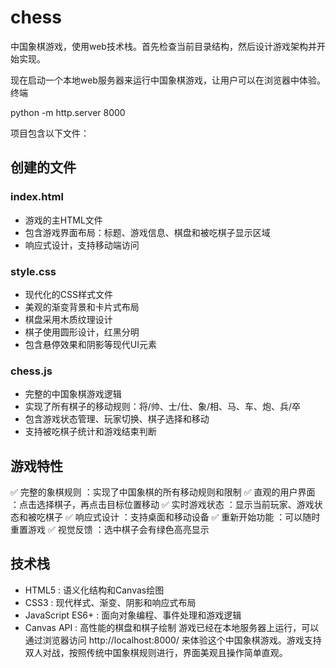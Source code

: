 # chess
中国象棋游戏，使用web技术栈。首先检查当前目录结构，然后设计游戏架构并开始实现。

现在启动一个本地web服务器来运行中国象棋游戏，让用户可以在浏览器中体验。
终端

python -m http.server 8000

项目包含以下文件：

## 创建的文件
### index.html
- 游戏的主HTML文件
- 包含游戏界面布局：标题、游戏信息、棋盘和被吃棋子显示区域
- 响应式设计，支持移动端访问
### style.css
- 现代化的CSS样式文件
- 美观的渐变背景和卡片式布局
- 棋盘采用木质纹理设计
- 棋子使用圆形设计，红黑分明
- 包含悬停效果和阴影等现代UI元素
### chess.js
- 完整的中国象棋游戏逻辑
- 实现了所有棋子的移动规则：将/帅、士/仕、象/相、马、车、炮、兵/卒
- 包含游戏状态管理、玩家切换、棋子选择和移动
- 支持被吃棋子统计和游戏结束判断
## 游戏特性
✅ 完整的象棋规则 ：实现了中国象棋的所有移动规则和限制
✅ 直观的用户界面 ：点击选择棋子，再点击目标位置移动
✅ 实时游戏状态 ：显示当前玩家、游戏状态和被吃棋子
✅ 响应式设计 ：支持桌面和移动设备
✅ 重新开始功能 ：可以随时重置游戏
✅ 视觉反馈 ：选中棋子会有绿色高亮显示

## 技术栈
- HTML5 : 语义化结构和Canvas绘图
- CSS3 : 现代样式、渐变、阴影和响应式布局
- JavaScript ES6+ : 面向对象编程、事件处理和游戏逻辑
- Canvas API : 高性能的棋盘和棋子绘制
游戏已经在本地服务器上运行，可以通过浏览器访问 http://localhost:8000/ 来体验这个中国象棋游戏。游戏支持双人对战，按照传统中国象棋规则进行，界面美观且操作简单直观。